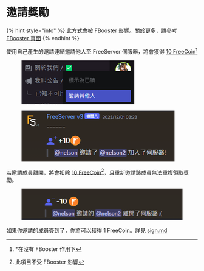 # 邀請獎勵

{% hint style="info" %}
此方式會被 FBooster 影響。關於更多，請參考 [FBooster 頁面](../../fbooster/)
{% endhint %}

使用自己產生的邀請連結邀請他人至 FreeServer 伺服器，將會獲得 [10 FreeCoin](#user-content-fn-1)[^1]

<figure><img src="../../../.gitbook/assets/image (65).png" alt=""><figcaption></figcaption></figure>

<figure><img src="../../../.gitbook/assets/image (66).png" alt=""><figcaption></figcaption></figure>

若邀請成員離開，將會扣除 [10 FreeCoin](#user-content-fn-2)[^2]，且重新邀請該成員無法重複領取獎勵。

<figure><img src="../../../.gitbook/assets/image (67).png" alt=""><figcaption></figcaption></figure>

如果你邀請的成員簽到了，你將可以獲得 1 FreeCoin。詳見 [sign.md](sign.md "mention")

[^1]: \*在沒有 FBooster 作用下

[^2]: 此項目不受 FBooster 影響
